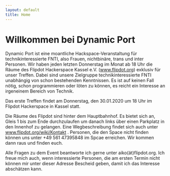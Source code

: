 ```yaml
---
layout: default
title: Home
---
```


# Willkommen bei Dynamic Port

Dynamic Port ist eine moantliche Hackspace-Veranstaltung für technikinteressierte FNTI, also Frauen, nichtbinäre, trans und inter Personen. 
Wir haben jeden letzten Donnerstag im Monat ab 18 Uhr die Räume des Flipdot Hackerspace Kassel e.V. (www.flipdot.org) exklusiv für unser Treffen.
Dabei sind unsere Zielgruppe technikinteressierte FNTI unabhängig von schon bestehenden Kenntnissen. Es ist auf keinen Fall nötig,
schon programmieren oder löten zu können, es reicht ein Interesse an irgeneinem Bereich von Technik.

Das erste Treffen findet am Donnerstag, den 30.01.2020 um 18 Uhr im Flipdot Hackerspace in Kassel statt. 

Die Räume des Flipdot sind hinter dem Hauptbahnhof. Es bietet sich an, Gleis 1 bis zum Ende durchzulaufen um danach links 
über einen Parkplatz in den Innenhof zu gelangen. Eine Wegbeschreibung findet sich auch unter www.flipdot.org/wiki/Kontakt .
Personen, die den Space nicht finden können uns unter +49 561 47395848 im Spcae erreichen. 
Wir kommen dann raus und finden euch.

Alle Fragen zu dem Event beantworte ich gerne unter aiko(ät)flipdot.org. Ich freue mich auch, wenn interessierte Personen,
die am ersten Termin nicht können mir unter dieser Adresse Bescheid geben, damit ich das Interesse abschätzen kann.